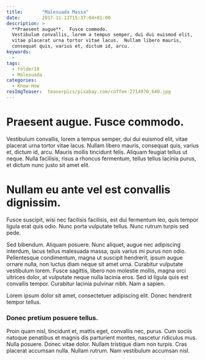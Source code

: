 ```yaml
---
title:       "Malesuada Massa"
date:        2017-11-13T15:37:04+01:00
description: >
  **Praesent augue**.  Fusce commodo.
  Vestibulum convallis, lorem a tempus semper, dui dui euismod elit,
  vitae placerat urna tortor vitae lacus.  Nullam libero mauris,
  consequat quis, varius et, dictum id, arcu.
keywords:
  -
tags:
  - folder10
  - Malesuada
categories:
  - Know-How
resImgTeaser:  teaserpics/pixabay.com/coffee-2714970_640.jpg
---
```


# Praesent augue.  Fusce commodo.
Vestibulum convallis, lorem a tempus semper, dui dui euismod elit,
vitae placerat urna tortor vitae lacus.  Nullam libero mauris,
consequat quis, varius et, dictum id, arcu.  Mauris mollis tincidunt
felis.  Aliquam feugiat tellus ut neque.  Nulla facilisis, risus a
rhoncus fermentum, tellus tellus lacinia purus, et dictum nunc justo
sit amet elit.

# Nullam eu ante vel est convallis dignissim.

Fusce suscipit, wisi nec facilisis facilisis, est dui fermentum leo,
quis tempor ligula erat quis odio.  Nunc porta vulputate tellus.  Nunc
rutrum turpis sed pede.

Sed bibendum.  Aliquam posuere.  Nunc aliquet, augue nec adipiscing
interdum, lacus tellus malesuada massa, quis varius mi purus non odio.
Pellentesque condimentum, magna ut suscipit hendrerit, ipsum augue
ornare nulla, non luctus diam neque sit amet urna.  Curabitur
vulputate vestibulum lorem.  Fusce sagittis, libero non molestie
mollis, magna orci ultrices dolor, at vulputate neque nulla lacinia
eros.  Sed id ligula quis est convallis tempor.  Curabitur lacinia
pulvinar nibh.  Nam a sapien.

Lorem ipsum dolor sit amet, consectetuer adipiscing elit.  Donec
hendrerit tempor tellus.

### Donec pretium posuere tellus.

Proin quam nisl, tincidunt et, mattis eget, convallis nec, purus.  Cum
sociis natoque penatibus et magnis dis parturient montes, nascetur
ridiculus mus.  Nulla posuere.  Donec vitae dolor.  Nullam tristique
diam non turpis.  Cras placerat accumsan nulla.  Nullam rutrum.  Nam
vestibulum accumsan nisl.
